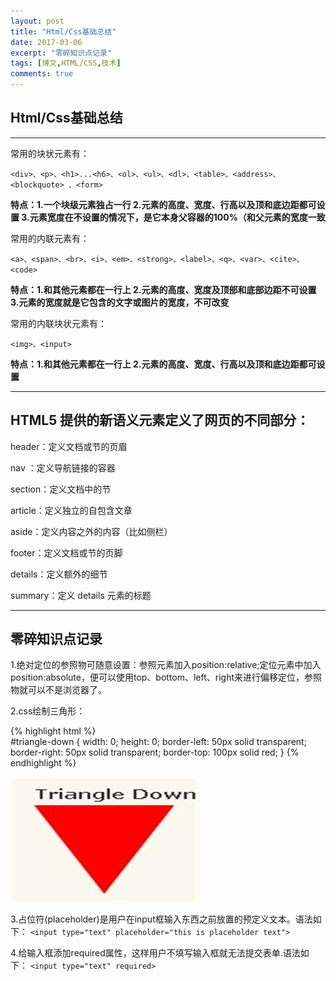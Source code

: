 ```yaml
---
layout: post
title: "Html/Css基础总结"
date: 2017-03-06
excerpt: "零碎知识点记录"
tags: [博文,HTML/CSS,技术]
comments: true
---
```


## Html/Css基础总结

***

常用的块状元素有：

`<div>、<p>、<h1>...<h6>、<ol>、<ul>、<dl>、<table>、<address>、<blockquote> 、<form>`

**特点：1.一个块级元素独占一行 2.元素的高度、宽度、行高以及顶和底边距都可设置 3.元素宽度在不设置的情况下，是它本身父容器的100%（和父元素的宽度一致**

常用的内联元素有：

`<a>、<span>、<br>、<i>、<em>、<strong>、<label>、<q>、<var>、<cite>、<code>`

**特点：1.和其他元素都在一行上 2.元素的高度、宽度及顶部和底部边距不可设置 3.元素的宽度就是它包含的文字或图片的宽度，不可改变**

常用的内联块状元素有：

`<img>、<input>`

**特点：1.和其他元素都在一行上 2.元素的高度、宽度、行高以及顶和底边距都可设置**

***

## HTML5 提供的新语义元素定义了网页的不同部分：

header：定义文档或节的页眉

nav	   ：定义导航链接的容器

section：定义文档中的节

article：定义独立的自包含文章

aside：定义内容之外的内容（比如侧栏）

footer：定义文档或节的页脚

details：定义额外的细节

summary：定义 details 元素的标题

***

## 零碎知识点记录

1.绝对定位的参照物可随意设置：参照元素加入position:relative;定位元素中加入position:absolute，便可以使用top、bottom、left、right来进行偏移定位，参照物就可以不是浏览器了。

2.css绘制三角形：

{% highlight html %}                          
#triangle-down {
    width: 0;
    height: 0;
    border-left: 50px solid transparent;
    border-right: 50px solid transparent;
    border-top: 100px solid red;
} 
{% endhighlight %}

![三角形](assets/img/post-img/post4/post4-1.jpg)

3.占位符(placeholder)是用户在input框输入东西之前放置的预定义文本。语法如下：
`<input type="text" placeholder="this is placeholder text">`

4.给输入框添加required属性，这样用户不填写输入框就无法提交表单.语法如下：
`<input type="text" required>`